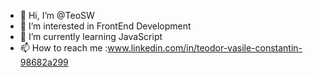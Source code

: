 - 👋 Hi, I’m @TeoSW
- 👀 I’m interested in FrontEnd Development
- 🌱 I’m currently learning JavaScript
- 📫 How to reach me :www.linkedin.com/in/teodor-vasile-constantin-98682a299

<!---
TeoSW/TeoSW is a ✨ special ✨ repository because its `README.md` (this file) appears on your GitHub profile.
You can click the Preview link to take a look at your changes.
--->

